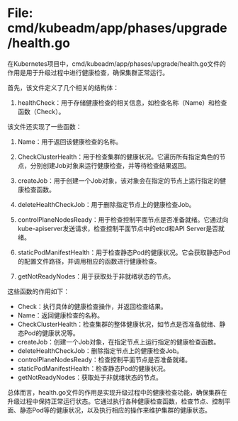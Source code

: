 # File: cmd/kubeadm/app/phases/upgrade/health.go

在Kubernetes项目中，cmd/kubeadm/app/phases/upgrade/health.go文件的作用是用于升级过程中进行健康检查，确保集群正常运行。

首先，该文件定义了几个相关的结构体：

1. healthCheck：用于存储健康检查的相关信息，如检查名称（Name）和检查函数（Check）。

该文件还实现了一些函数：

1. Name：用于返回该健康检查的名称。

2. CheckClusterHealth：用于检查集群的健康状况。它遍历所有指定角色的节点，分别创建Job对象来运行健康检查，并等待检查结果返回。

3. createJob：用于创建一个Job对象，该对象会在指定的节点上运行指定的健康检查函数。

4. deleteHealthCheckJob：用于删除指定节点上的健康检查Job。

5. controlPlaneNodesReady：用于检查控制平面节点是否准备就绪。它通过向kube-apiserver发送请求，检查控制平面节点中的etcd和API Server是否就绪。

6. staticPodManifestHealth：用于检查静态Pod的健康状况。它会获取静态Pod的配置文件路径，并调用相应的函数进行健康检查。

7. getNotReadyNodes：用于获取处于非就绪状态的节点。

这些函数的作用如下：

- Check：执行具体的健康检查操作，并返回检查结果。
- Name：返回健康检查的名称。
- CheckClusterHealth：检查集群的整体健康状况，如节点是否准备就绪、静态Pod的健康状况等。
- createJob：创建一个Job对象，在指定节点上运行指定的健康检查函数。
- deleteHealthCheckJob：删除指定节点上的健康检查Job。
- controlPlaneNodesReady：检查控制平面节点是否准备就绪。
- staticPodManifestHealth：检查静态Pod的健康状况。
- getNotReadyNodes：获取处于非就绪状态的节点。

总体而言，health.go文件的作用是实现升级过程中的健康检查功能，确保集群在升级过程中保持正常运行状态。它通过执行各种健康检查函数，检查节点、控制平面、静态Pod等的健康状况，以及执行相应的操作来维护集群的健康状态。

